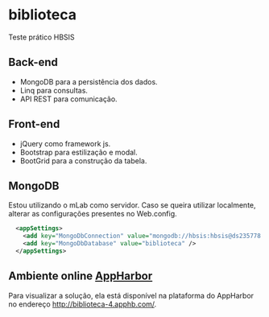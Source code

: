 # biblioteca
Teste prático HBSIS

## Back-end
- MongoDB para a persistência dos dados.
- Linq para consultas.
- API REST para comunicação.

## Front-end
- jQuery como framework js.
- Bootstrap para estilização e modal.
- BootGrid para a construção da tabela.

## MongoDB

Estou utilizando o mLab como servidor. Caso se queira utilizar localmente, alterar as configurações presentes no Web.config.

```xml
  <appSettings>
    <add key="MongoDbConnection" value="mongodb://hbsis:hbsis@ds235778.mlab.com:35778/biblioteca" />
    <add key="MongoDbDatabase" value="biblioteca" />
  </appSettings>
```
  
## Ambiente online [AppHarbor](https://appharbor.com/)

Para visualizar a solução, ela está disponível na plataforma do AppHarbor no endereço http://biblioteca-4.apphb.com/.

